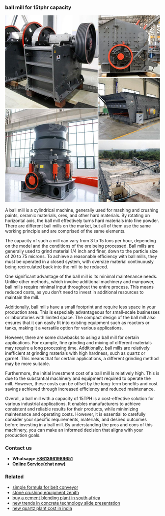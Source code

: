 <h3>ball mill for 15tphr capacity</h3><img src='1708309129.jpg' alt=''><p>A ball mill is a cylindrical machine, generally used for mashing and crushing paints, ceramic materials, ores, and other hard materials. By rotating on horizontal axis, the ball mill effectively turns hard materials into fine powder. There are different ball mills on the market, but all of them use the same working principle and are comprised of the same elements.</p><p>The capacity of such a mill can vary from 3 to 15 tons per hour, depending on the model and the conditions of the ore being processed. Ball mills are generally used to grind material 1/4 inch and finer, down to the particle size of 20 to 75 microns. To achieve a reasonable efficiency with ball mills, they must be operated in a closed system, with oversize material continuously being recirculated back into the mill to be reduced.</p><p>One significant advantage of the ball mill is its minimal maintenance needs. Unlike other methods, which involve additional machinery and manpower, ball mills require minimal input throughout the entire process. This means reduced costs, as you don't need to invest in additional resources to maintain the mill.</p><p>Additionally, ball mills have a small footprint and require less space in your production area. This is especially advantageous for small-scale businesses or laboratories with limited space. The compact design of the ball mill also ensures that it can easily fit into existing equipment such as reactors or tanks, making it a versatile option for various applications.</p><p>However, there are some drawbacks to using a ball mill for certain applications. For example, fine grinding and mixing of different materials may require a long processing time. Additionally, ball mills are relatively inefficient at grinding materials with high hardness, such as quartz or garnet. This means that for certain applications, a different grinding method may be more suitable.</p><p>Furthermore, the initial investment cost of a ball mill is relatively high. This is due to the substantial machinery and equipment required to operate the mill. However, these costs can be offset by the long-term benefits and cost savings achieved through increased efficiency and reduced maintenance.</p><p>Overall, a ball mill with a capacity of 15TPH is a cost-effective solution for various industrial applications. It enables manufacturers to achieve consistent and reliable results for their products, while minimizing maintenance and operating costs. However, it is essential to carefully consider your specific requirements, materials, and desired outcomes before investing in a ball mill. By understanding the pros and cons of this machinery, you can make an informed decision that aligns with your production goals.</p><h3>Contact us</h3><ul><li><strong>Whatsapp:&nbsp;<a href="https://wa.me/8613661969651">+8613661969651</a></strong></li><li><a href="https://swt.shibang-china.com/?git&amp;zhl&amp;ball mill for 15tphr capacity"><strong>Online Service(chat now)</strong></a></li></ul><h3>Related</h3><ul><li><a href='simple formula for belt conveyor.md'>simple formula for belt conveyor</a></li><li><a href='stone crushing equipment zenith.md'>stone crushing equipment zenith</a></li><li><a href='buy a cement blending plant in south africa.md'>buy a cement blending plant in south africa</a></li><li><a href='new trends in concrete technology slide presentation.md'>new trends in concrete technology slide presentation</a></li><li><a href='new quartz plant cost in india.md'>new quartz plant cost in india</a></li></ul>